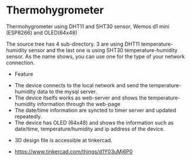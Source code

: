 # Thermohygrometer
Thermohygrometer using DHT11 and SHT30 sensor, Wemos d1 mini (ESP8266) and OLED(64x48)

The source tree has 4 sub-directory.
3 are using DHT11 temperature-humidity sensor and the last one is using SHT30 temperature-humidity sensor.
As the name shows, you can use one for the type of your network connection.


* Feature
- The device connects to the local network and send the temperature-humidity data to the mysql server.
- The device itselfs works as web-server and shows the temperature-humidity information through the web-page
- The date/time information are syncted to timer server and updated repeatedly.
- The device has OLED (64x48) and shows the information such as date/time, temperature/humidity and ip address of the device.

* 3D design file is accessible at tinkercad.
- https://www.tinkercad.com/things/d1Y03uMj6P0 
